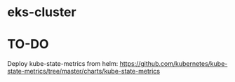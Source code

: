 # eks-cluster

# TO-DO

Deploy kube-state-metrics from helm: https://github.com/kubernetes/kube-state-metrics/tree/master/charts/kube-state-metrics